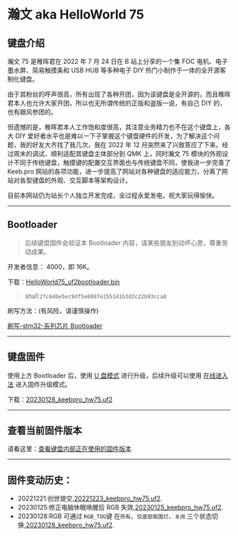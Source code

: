 # 瀚文 aka HelloWorld 75

## 键盘介绍

瀚文 75 是稚晖君在 2022 年 7 月 24 日在 B 站上分享的一个集 FOC 电机、电子墨水屏、简易触摸条和 USB HUB 等多种电子 DIY 热门小制作于一体的全开源客制化键盘。

由于其粉丝的呼声很高，所有出现了各种开团，因为该键盘是全开源的，而且稚晖君本人也允许大家开团，所以也无所谓传统的正版和盗版一说，有自己 DIY 的，也有跟风参团的。

但遗憾的是，稚晖君本人工作饱和度很高，其注意业务精力也不在这个键盘上，各大 DIY 爱好者水平也是难以一下子掌握这个键盘硬件的开发，为了解决这个问题，我的好友大齐找了我几次，我在 2022 年 12 月突然来了兴致答应了下来。经过周末的调试，顺利适配其键盘主体部分到 QMK 上，同时瀚文 75 模块的外观设计不同于传统键盘，触摸键的配置交互界面也与传统键盘不同，使我进一步完善了 Keeb.pro 网站的各项功能，进一步提高了网站对各种键盘的适应能力，分离了网站对各型键盘的外观、交互脚本等架构设计。

目前本网站仍为站长个人独立开发完成，全过程永爱发电，祝大家玩得愉快。

---

## Bootloader

> 后续键盘固件会验证本 Bootloader 内容，请某些朋友别动坏心思，尊重劳动成果。

开发者信息： 4000，即 16K。

下载：[HelloWorld75_uf2bootloader.bin](/download_firmware/HelloWorld75/helloworld75_uf2bootloader.bin ":ignore")

> sha1:`2fc64be5ec9df5e6987e255141b3d2c22b93cca8`

刷写方法：(有风险，请谨慎操作)

[刷写-stm32-系列芯片 Bootloader](/flash_bootloader?id=刷写-stm32-系列芯片)

---

## 键盘固件

使用上方 Bootloader 后，使用 [U 盘模式](firmware_upgrade.md#u盘模式) 进行升级，后续升级可以使用 [在线进入法](firmware_upgrade.md#4-在线进入法) 进入固件升级模式。

下载：[20230128_keebpro_hw75.uf2](/download_firmware/HelloWorld75/20230128_keebpro_hw75.uf2 ":ignore")

---

## 查看当前固件版本

请看这里：[查看键盘内部正在使用的固件版本](/firmware_upgrade?id=查看键盘内部正在使用的固件版本)

---

## 固件变动历史：

- 20221221:创世提交,[20221223_keebpro_hw75.uf2](/download_firmware/HelloWorld75/20221223_keebpro_hw75.uf2 ":ignore").
- 20230125:修正电脑休眠唤醒后 RGB 失效,[20230125_keebpro_hw75.uf2](/download_firmware/HelloWorld75/20230125_keebpro_hw75.uf2 ":ignore").
- 20230128:RGB 可通过 `RGB_TOG`键 在`所有`、`仅底部氛围灯`、`关闭` 三个状态切换,[20230128_keebpro_hw75.uf2](/download_firmware/HelloWorld75/20230128_keebpro_hw75.uf2 ":ignore").
